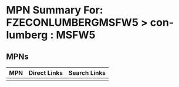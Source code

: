 



# MPN Summary For: FZECONLUMBERGMSFW5 > con-lumberg : MSFW5

## MPNs
  

|MPN|Direct Links|Search Links|
| :--- | :--- | :--- |
||||
